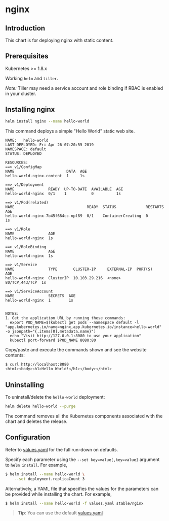 # nginx

## Introduction

This chart is for deploying nginx with static content.

## Prerequisites

Kubernetes >= 1.8.x

Working `helm` and `tiller`.

_Note:_ Tiller may need a service account and role binding if RBAC is enabled in your cluster.

## Installing nginx

```bash
helm install nginx --name hello-world
```

This command deploys a simple "Hello World" static web site.

```text
NAME:   hello-world
LAST DEPLOYED: Fri Apr 26 07:20:55 2019
NAMESPACE: default
STATUS: DEPLOYED

RESOURCES:
==> v1/ConfigMap
NAME                       DATA  AGE
hello-world-nginx-content  1     1s

==> v1/Deployment
NAME               READY  UP-TO-DATE  AVAILABLE  AGE
hello-world-nginx  0/1    1           0          1s

==> v1/Pod(related)
NAME                                READY  STATUS             RESTARTS  AGE
hello-world-nginx-7b45f684cc-npl89  0/1    ContainerCreating  0         1s

==> v1/Role
NAME               AGE
hello-world-nginx  1s

==> v1/RoleBinding
NAME               AGE
hello-world-nginx  1s

==> v1/Service
NAME               TYPE       CLUSTER-IP     EXTERNAL-IP  PORT(S)         AGE
hello-world-nginx  ClusterIP  10.103.29.216  <none>       80/TCP,443/TCP  1s

==> v1/ServiceAccount
NAME               SECRETS  AGE
hello-world-nginx  1        1s


NOTES:
1. Get the application URL by running these commands:
  export POD_NAME=$(kubectl get pods --namespace default -l "app.kubernetes.io/name=nginx,app.kubernetes.io/instance=hello-world" -o jsonpath="{.items[0].metadata.name}")
  echo "Visit http://127.0.0.1:8080 to use your application"
  kubectl port-forward $POD_NAME 8080:80
```

Copy/paste and execute the commands shown and see the website contents:

```bash
$ curl http://localhost:8080
<html><body><h1>Hello World!</h1></body></html>
```

## Uninstalling

To uninstall/delete the `hello-world` deployment:

```bash
helm delete hello-world --purge
```

The command removes all the Kubernetes components associated with the chart and deletes the release.

## Configuration

Refer to [values.yaml](values.yaml) for the full run-down on defaults. 

Specify each parameter using the `--set key=value[,key=value]` argument to `helm install`. For example,

```bash
$ helm install --name hello-world \
    --set deployment.replicaCount 3
```

Alternatively, a YAML file that specifies the values for the parameters can be provided while installing the chart. For example,

```bash
$ helm install --name hello-world -f values.yaml stable/nginx
```

> **Tip**: You can use the default [values.yaml](values.yaml)
